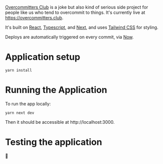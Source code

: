 [Overcommitters Club](https://overcommitters.club/) is a joke but also kind of serious side project for people like us who tend to overcommit to things. It's currently live at https://overcommitters.club.

It's built on [React](https://reactjs.org/), [Typescript](https://www.typescriptlang.org/), and [Next](https://nextjs.org/), and uses [Tailwind CSS](https://tailwindcss.com/) for styling.

Deploys are automatically triggered on every commit, via [Now](https://zeit.co/now).

# Application setup
```
yarn install
```

# Running the Application
To run the app locally:
```
yarn next dev
```

Then it should be accessible at http://localhost:3000.

# Testing the application
🤪

